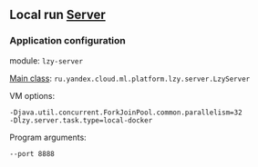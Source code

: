 ## Local run [Server](../lzy-server)

### Application configuration

module: `lzy-server`

[Main class](src/main/java/ru/yandex/cloud/ml/platform/lzy/server/LzyServer.java):
`ru.yandex.cloud.ml.platform.lzy.server.LzyServer`

VM options:

```
-Djava.util.concurrent.ForkJoinPool.common.parallelism=32
-Dlzy.server.task.type=local-docker
```

Program arguments:

```
--port 8888
```